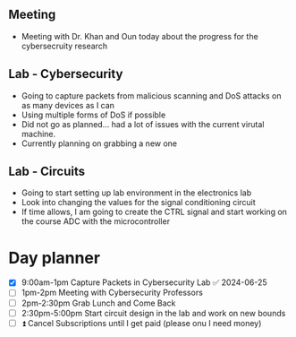 ## Meeting
- Meeting with Dr. Khan and Oun today about the progress for the cybersecruity research

## Lab - Cybersecurity
- Going to capture packets from malicious scanning and DoS attacks on as many devices as I can
- Using multiple forms of DoS if possible
- Did not go as planned… had a lot of issues with the current virutal machine.
- Currently planning on grabbing a new one

## Lab - Circuits
- Going to start setting up lab environment in the electronics lab
- Look into changing the values for the signal conditioning circuit
- If time allows, I am going to create the CTRL signal and start working on the course ADC with the microcontroller

# Day planner
- [x] 9:00am-1pm Capture Packets in Cybersecurity Lab ✅ 2024-06-25
- [ ] 1pm-2pm Meeting with Cybersecurity Professors
- [ ] 2pm-2:30pm Grab Lunch and Come Back
- [ ] 2:30pm-5:00pm Start circuit design in the lab and work on new bounds
- [ ] ⏫ Cancel Subscriptions until I get paid (please onu I need money)